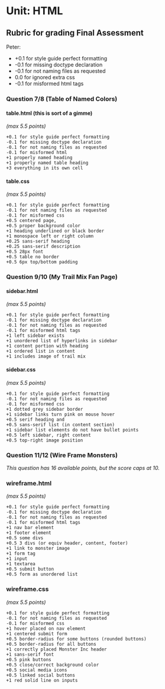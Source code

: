 # Unit: HTML

## Rubric for grading Final Assessment

Peter:

* +0.1 for style guide perfect formatting
* -0.1 for missing doctype declaration
* -0.1 for not naming files as requested
* 0.0 for ignored extra css
* -0.1 for misformed html tags

### Question 7/8 (Table of Named Colors)

#### table.html (this is sort of a gimme)
*(max 5.5 points)*

```
+0.1 for style guide perfect formatting
-0.1 for missing doctype declaration
-0.1 for not naming files as requested
-0.1 for misformed html
+1 properly named heading
+1 properly named table heading
+3 everything in its own cell
```

#### table.css
*(max 5.5 points)*

```
+0.1 for style guide perfect formatting
-0.1 for not naming files as requested
-0.1 for misformed css
+0.5 centered page,
+0.5 proper background color
+1 heading underlined or black border
+1 monospace left or right column
+0.25 sans-serif heading
+0.25 sans-serif description
+0.5 28px font
+0.5 table no border
+0.5 6px top/bottom padding
```

### Question 9/10 (My Trail Mix Fan Page)

#### sidebar.html
*(max 5.5 points)*

```
+0.1 for style guide perfect formatting
-0.1 for missing doctype declaration
-0.1 for not naming files as requested
-0.1 for misformed html tags
+1 left sidebar exists
+1 unordered list of hyperlinks in sidebar
+1 content portion with heading
+1 ordered list in content
+1 includes image of trail mix
```

#### sidebar.css
*(max 5.5 points)*

```
+0.1 for style guide perfect formatting
-0.1 for not naming files as requested
-0.1 for misformed css
+1 dotted grey sidebar border
+1 sidebar links turn pink on mouse hover
+0.5 serif heading and
+0.5 sans-serif list (in content section)
+1 sidebar list elements do not have bullet points
+0.5 left sidebar, right content
+0.5 top-right image position
```

### Question 11/12 (Wire Frame Monsters)
*This question has 16 available points, but the score caps at 10.*

### wireframe.html
*(max 5.5 points)*

```
+0.1 for style guide perfect formatting
-0.1 for missing doctype declaration
-0.1 for not naming files as requested
-0.1 for misformed html tags
+1 nav bar element
+1 footer element
+0.5 some divs
+0.5 3 divs (or equiv header, content, footer)
+1 link to monster image
+1 form tag
+1 input
+1 textarea
+0.5 submit button
+0.5 form as unordered list
```

### wireframe.css
*(max 5.5 points)*

```
+0.1 for style guide perfect formatting
-0.1 for not naming files as requested
-0.1 for misformed css
+1 hover placed on nav element
+1 centered submit form
+0.5 border-radius for some buttons (rounded buttons)
+0.5 border-radius for all buttons
+1 correctly placed Monster Inc header
+1 sans-serif font
+0.5 pink buttons
+0.5 close/correct background color
+0.5 social media icons
+0.5 linked social buttons
+1 red solid line on inputs
```

